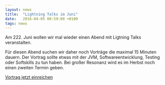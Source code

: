 ```yaml
---
layout: news
title:  "Lightning Talks im Juni"
date:   2016-04-05 00:59:00 +0100
tags: news
---
```


Am 222. Juni wollen wir mal wieder einen Abend mit Ligtning Talks veranstalten.

Für diesen Abend suchen wir daher noch Vorträge die maximal 15 Minuten dauern. Der Vortrag sollte etwas mit der JVM, Softwareentwicklung, Testing oder Softskills zu tun haben. Bei großer Resonanz wird es im Herbst noch einen zweiten Termin geben.

[Vortrag jetzt einreichen](https://docs.google.com/forms/d/1oZl1wMMA3vmGvrVDTI8_s90QlnK9xfNxRHJqPZ3Z6eA/viewform)
